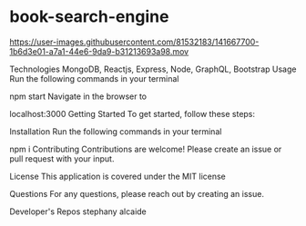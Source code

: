 # book-search-engine



https://user-images.githubusercontent.com/81532183/141667700-1b6d3e01-a7a1-44e6-9da9-b31213693a98.mov


Technologies
MongoDB, Reactjs, Express, Node, GraphQL, Bootstrap
Usage
Run the following commands in your terminal

npm start
Navigate in the browser to

localhost:3000
Getting Started
To get started, follow these steps:

Installation
Run the following commands in your terminal

npm i
Contributing
Contributions are welcome! Please create an issue or pull request with your input.

License
This application is covered under the MIT license

Questions
For any questions, please reach out by creating an issue.

Developer's Repos
stephany alcaide

